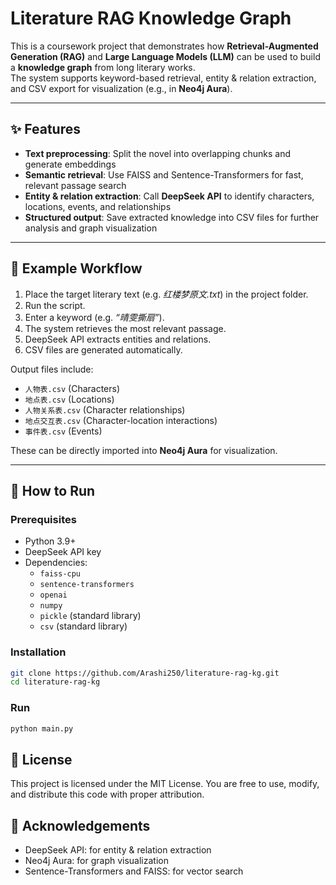 # Literature RAG Knowledge Graph

This is a coursework project that demonstrates how **Retrieval-Augmented Generation (RAG)** and **Large Language Models (LLM)** can be used to build a **knowledge graph** from long literary works.  
The system supports keyword-based retrieval, entity & relation extraction, and CSV export for visualization (e.g., in **Neo4j Aura**).

---

## ✨ Features
- **Text preprocessing**: Split the novel into overlapping chunks and generate embeddings  
- **Semantic retrieval**: Use FAISS and Sentence-Transformers for fast, relevant passage search  
- **Entity & relation extraction**: Call **DeepSeek API** to identify characters, locations, events, and relationships  
- **Structured output**: Save extracted knowledge into CSV files for further analysis and graph visualization  

---

## 📖 Example Workflow
1. Place the target literary text (e.g. *红楼梦原文.txt*) in the project folder.  
2. Run the script.  
3. Enter a keyword (e.g. *“晴雯撕扇”*).  
4. The system retrieves the most relevant passage.  
5. DeepSeek API extracts entities and relations.  
6. CSV files are generated automatically.  

Output files include:  
- `人物表.csv` (Characters)  
- `地点表.csv` (Locations)  
- `人物关系表.csv` (Character relationships)  
- `地点交互表.csv` (Character-location interactions)  
- `事件表.csv` (Events)  

These can be directly imported into **Neo4j Aura** for visualization.

---

## 🚀 How to Run

### Prerequisites
- Python 3.9+  
- DeepSeek API key  
- Dependencies:  
  - `faiss-cpu`  
  - `sentence-transformers`  
  - `openai`  
  - `numpy`  
  - `pickle` (standard library)  
  - `csv` (standard library)  

### Installation
```bash
git clone https://github.com/Arashi250/literature-rag-kg.git
cd literature-rag-kg
```

### Run
```bash
python main.py
```

## 📜 License

This project is licensed under the MIT License.
You are free to use, modify, and distribute this code with proper attribution.

## 🙏 Acknowledgements

- DeepSeek API: for entity & relation extraction
- Neo4j Aura: for graph visualization
- Sentence-Transformers and FAISS: for vector search
